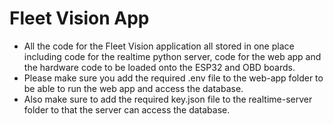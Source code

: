 # Fleet Vision App

- All the code for the Fleet Vision application all stored in one place including code for the realtime python server, code for the web app and the hardware code to be loaded onto the ESP32 and OBD boards.
- Please make sure you add the required .env file to the web-app folder to be able to run the web app and access the database.
- Also make sure to add the required key.json file to the realtime-server folder to that the server can access the database.
